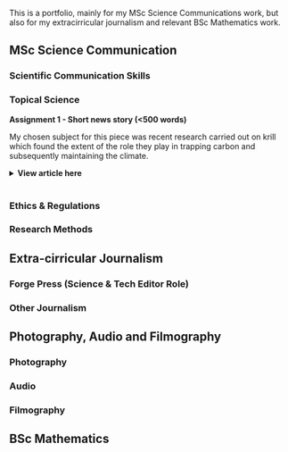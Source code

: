 
This is a portfolio, mainly for my MSc Science Communications work, but also for my extracirricular journalism and relevant BSc Mathematics work.

## MSc Science Communication

### Scientific Communication Skills

### Topical Science

<b> Assignment 1 - Short news story (<500 words) </b> <br/>

My chosen subject for this piece was recent research carried out on krill which found the extent of the role they play in trapping carbon and subsequently maintaining the climate. <br/>

<details> 
  <summary> <b> View article here </b> </summary>
Tiny crustaceans found in the Antarctic are vital for our climate, but face fatal risks, biologists from Imperial have found. <br/>

Euphausiacea, or as they are informally known, krill, are crustaceans that play an important role in biodiversity and population stability. But they are so much more; research carried out by Imperial has found Antarctic krill also to be responsible for a surprising amount of carbon locking; however, climate change and fishing are having a direct impact on the population. <br/>

“Though delicious for whales, krill are also climate engineers, helping to lock carbon deeper in the ocean where it cannot return to the atmosphere so quickly.” Said Dr Anna Belcher, Ecological Biogeochemist at the British Antarctic Survey. <br/>

Carbon locking is a result of photosynthesis, this is the process by which chlorophyll-containing plants absorb carbon dioxide from the environment and release oxygen. After that, the carbon remains trapped within the plant until it dies. Instead of photosynthesising themselves, these crustaceans eat microscopic plants known as phytoplankton. The carbon is subsequently trapped within the krill. Once their stomachs are filled, they migrate vertically down to the deep ocean, where they release the carbon through malting and faeces. <br/>

This will stay trapped in the bottom of the ocean for at least 100 years, rendering the Southern Ocean a carbon sink capable of holding the equivalent of between 4 and 46 billion dollars of storage from their massive 20 million metric tonnes per year, which is comparable to levels within salt marshes, mangroves, and seagrass habitats. <br/>

Other examples of carbon sinks include oil and natural gases; however, due to human consumption, these are depleting and releasing carbon dioxide into the atmosphere. Krill not only maintains aquatic populations but also prevents us from burning up any quicker than we already are. <br/>

Despite this, it is not all good news for the krill; global warming and fishing practices are causing them to die out at a worrying rate. For fishing, they are caught for food and bait, losing their own populations and unintentionally contributing to the loss of other species. Furthermore, they face increasing polar temperatures. Water temperatures on the west Antarctic peninsula have risen by 1°C since 1955, causing a significant change for species that have evolved to specific conditions. <br/>

Measures must be taken to conserve the earth's krill and, as a result, our atmosphere. <br/>

“The health of the Antarctic ecosystem hinges on how much krill is available in the future.” Jen Walsh stressed after working in the Southern Ocean. <br/>

Research found that at least 30% of global oceans must be protected from fishing practices to maintain a sustainable krill population. One example of this in the Southern Ocean is Area 48, where an annual krill catching limit of 620,000 metric tonnes per year was set. This is due to numbers reaching a 450,781 metric tonne high in 2020. <br/>
 
Fishing has been addressed, but measures are useless if our oceans continue to heat up. <br/>

</details>

<br/>

### Ethics & Regulations

### Research Methods

## Extra-cirricular Journalism

### Forge Press (Science & Tech Editor Role)

### Other Journalism

## Photography, Audio and Filmography

### Photography

### Audio

### Filmography

## BSc Mathematics


